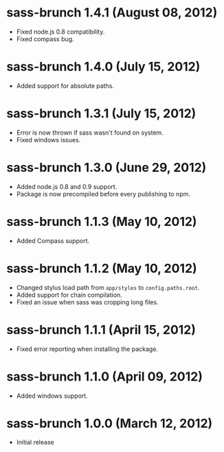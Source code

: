 # sass-brunch 1.4.1 (August 08, 2012)
* Fixed node.js 0.8 compatibility.
* Fixed compass bug.

# sass-brunch 1.4.0 (July 15, 2012)
* Added support for absolute paths.

# sass-brunch 1.3.1 (July 15, 2012)
* Error is now thrown if sass wasn't found on system.
* Fixed windows issues.

# sass-brunch 1.3.0 (June 29, 2012)
* Added node.js 0.8 and 0.9 support.
* Package is now precompiled before every publishing to npm.

# sass-brunch 1.1.3 (May 10, 2012)
* Added Compass support.

# sass-brunch 1.1.2 (May 10, 2012)
* Changed stylus load path from `app/styles` to `config.paths.root`.
* Added support for chain compilation.
* Fixed an issue when sass was cropping long files.

# sass-brunch 1.1.1 (April 15, 2012)
* Fixed error reporting when installing the package.

# sass-brunch 1.1.0 (April 09, 2012)
* Added windows support.

# sass-brunch 1.0.0 (March 12, 2012)
* Initial release
